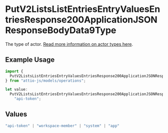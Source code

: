 # PutV2ListsListEntriesEntryValuesEntriesResponse200ApplicationJSONResponseBodyData9Type

The type of actor. [Read more information on actor types here](/docs/actors).

## Example Usage

```typescript
import {
  PutV2ListsListEntriesEntryValuesEntriesResponse200ApplicationJSONResponseBodyData9Type,
} from "attio-js/models/operations";

let value:
  PutV2ListsListEntriesEntryValuesEntriesResponse200ApplicationJSONResponseBodyData9Type =
    "api-token";
```

## Values

```typescript
"api-token" | "workspace-member" | "system" | "app"
```